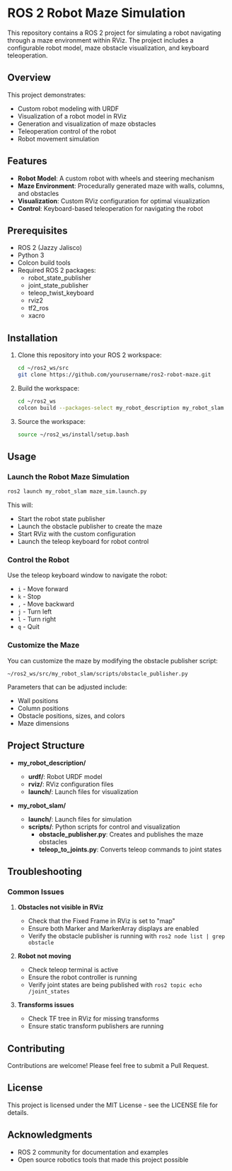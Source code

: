 # ROS 2 Robot Maze Simulation

This repository contains a ROS 2 project for simulating a robot navigating through a maze environment within RViz. The project includes a configurable robot model, maze obstacle visualization, and keyboard teleoperation.

## Overview

This project demonstrates:
- Custom robot modeling with URDF
- Visualization of a robot model in RViz
- Generation and visualization of maze obstacles
- Teleoperation control of the robot
- Robot movement simulation

## Features

- **Robot Model**: A custom robot with wheels and steering mechanism
- **Maze Environment**: Procedurally generated maze with walls, columns, and obstacles
- **Visualization**: Custom RViz configuration for optimal visualization
- **Control**: Keyboard-based teleoperation for navigating the robot

## Prerequisites

- ROS 2 (Jazzy Jalisco)
- Python 3
- Colcon build tools
- Required ROS 2 packages:
  - robot_state_publisher
  - joint_state_publisher
  - teleop_twist_keyboard
  - rviz2
  - tf2_ros
  - xacro

## Installation

1. Clone this repository into your ROS 2 workspace:
   ```bash
   cd ~/ros2_ws/src
   git clone https://github.com/yourusername/ros2-robot-maze.git
   ```

2. Build the workspace:
   ```bash
   cd ~/ros2_ws
   colcon build --packages-select my_robot_description my_robot_slam
   ```

3. Source the workspace:
   ```bash
   source ~/ros2_ws/install/setup.bash
   ```

## Usage

### Launch the Robot Maze Simulation

```bash
ros2 launch my_robot_slam maze_sim.launch.py
```

This will:
- Start the robot state publisher
- Launch the obstacle publisher to create the maze
- Start RViz with the custom configuration
- Launch the teleop keyboard for robot control

### Control the Robot

Use the teleop keyboard window to navigate the robot:
- `i` - Move forward
- `k` - Stop
- `,` - Move backward
- `j` - Turn left
- `l` - Turn right
- `q` - Quit

### Customize the Maze

You can customize the maze by modifying the obstacle publisher script:
```
~/ros2_ws/src/my_robot_slam/scripts/obstacle_publisher.py
```

Parameters that can be adjusted include:
- Wall positions
- Column positions
- Obstacle positions, sizes, and colors
- Maze dimensions

## Project Structure

- **my_robot_description/**
  - **urdf/**: Robot URDF model
  - **rviz/**: RViz configuration files
  - **launch/**: Launch files for visualization

- **my_robot_slam/**
  - **launch/**: Launch files for simulation
  - **scripts/**: Python scripts for control and visualization
    - **obstacle_publisher.py**: Creates and publishes the maze obstacles
    - **teleop_to_joints.py**: Converts teleop commands to joint states

## Troubleshooting

### Common Issues

1. **Obstacles not visible in RViz**
   - Check that the Fixed Frame in RViz is set to "map"
   - Ensure both Marker and MarkerArray displays are enabled
   - Verify the obstacle publisher is running with `ros2 node list | grep obstacle`

2. **Robot not moving**
   - Check teleop terminal is active
   - Ensure the robot controller is running
   - Verify joint states are being published with `ros2 topic echo /joint_states`

3. **Transforms issues**
   - Check TF tree in RViz for missing transforms
   - Ensure static transform publishers are running

## Contributing

Contributions are welcome! Please feel free to submit a Pull Request.

## License

This project is licensed under the MIT License - see the LICENSE file for details.

## Acknowledgments

- ROS 2 community for documentation and examples
- Open source robotics tools that made this project possible 